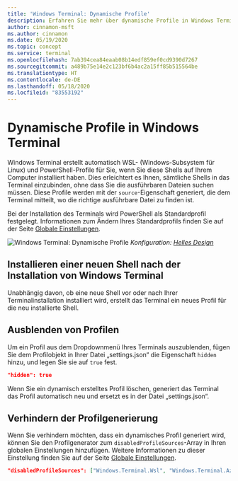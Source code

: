 ```yaml
---
title: 'Windows Terminal: Dynamische Profile'
description: Erfahren Sie mehr über dynamische Profile in Windows Terminal.
author: cinnamon-msft
ms.author: cinnamon
ms.date: 05/19/2020
ms.topic: concept
ms.service: terminal
ms.openlocfilehash: 7ab394cea84eaab08b14edf859ef0cd9390d7267
ms.sourcegitcommit: a489b75e14e2c123bf6b4ac2a15ff85b515564be
ms.translationtype: HT
ms.contentlocale: de-DE
ms.lasthandoff: 05/18/2020
ms.locfileid: "83553192"
---
```

# <a name="dynamic-profiles-in-windows-terminal"></a>Dynamische Profile in Windows Terminal

Windows Terminal erstellt automatisch WSL- (Windows-Subsystem für Linux) und PowerShell-Profile für Sie, wenn Sie diese Shells auf Ihrem Computer installiert haben. Dies erleichtert es Ihnen, sämtliche Shells in das Terminal einzubinden, ohne dass Sie die ausführbaren Dateien suchen müssen. Diese Profile werden mit der `source`-Eigenschaft generiert, die dem Terminal mitteilt, wo die richtige ausführbare Datei zu finden ist.

Bei der Installation des Terminals wird PowerShell als Standardprofil festgelegt. Informationen zum Ändern Ihres Standardprofils finden Sie auf der Seite [Globale Einstellungen](./customize-settings/global-settings.md).

![Windows Terminal: Dynamische Profile](./images/dynamic-profiles.png)
_Konfiguration: [Helles Design](./custom-terminal-gallery/frosted-glass-theme.md)_

## <a name="installing-a-new-shell-after-installing-windows-terminal"></a>Installieren einer neuen Shell nach der Installation von Windows Terminal

Unabhängig davon, ob eine neue Shell vor oder nach Ihrer Terminalinstallation installiert wird, erstellt das Terminal ein neues Profil für die neu installierte Shell.

## <a name="hide-a-profile"></a>Ausblenden von Profilen

Um ein Profil aus dem Dropdownmenü Ihres Terminals auszublenden, fügen Sie dem Profilobjekt in Ihrer Datei „settings.json“ die Eigenschaft `hidden` hinzu, und legen Sie sie auf `true` fest.

```json
"hidden": true
```

Wenn Sie ein dynamisch erstelltes Profil löschen, generiert das Terminal das Profil automatisch neu und ersetzt es in der Datei „settings.json“.

## <a name="prevent-a-profile-from-being-generated"></a>Verhindern der Profilgenerierung

Wenn Sie verhindern möchten, dass ein dynamisches Profil generiert wird, können Sie den Profilgenerator zum `disabledProfileSources`-Array in Ihren globalen Einstellungen hinzufügen. Weitere Informationen zu dieser Einstellung finden Sie auf der Seite [Globale Einstellungen](./customize-settings/global-settings.md#disable-dynamic-profiles).

```json
"disabledProfileSources": ["Windows.Terminal.Wsl", "Windows.Terminal.Azure", "Windows.Terminal.PowershellCore"]
```
